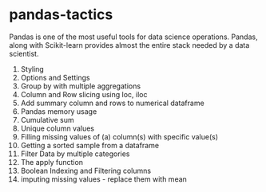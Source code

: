 # pandas-tactics

Pandas is one of the most useful tools for data science operations. Pandas, along with Scikit-learn provides almost the entire stack needed by a data scientist.

01. Styling
02. Options and Settings
03. Group by with multiple aggregations
04. Column and Row slicing using loc, iloc
05. Add summary column and rows to numerical dataframe
06. Pandas memory usage
07. Cumulative sum
08. Unique column values
09. Filling missing values of (a) column(s) with specific value(s)
10. Getting a sorted sample from a dataframe
11. Filter Data by multiple categories
12. The apply function
13. Boolean Indexing and Filtering columns
14. imputing missing values - replace them with mean
